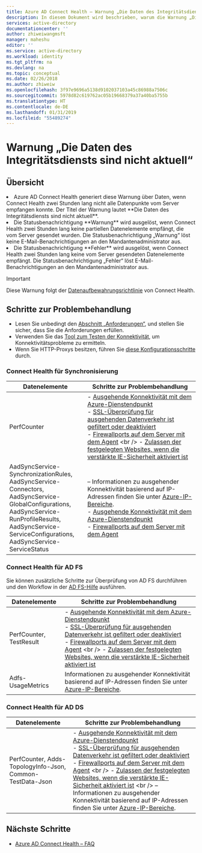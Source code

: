 ```yaml
---
title: Azure AD Connect Health – Warnung „Die Daten des Integritätsdiensts sind nicht aktuell“ | Microsoft Docs
description: In diesem Dokument wird beschrieben, warum die Warnung „Die Daten des Integritätsdiensts sind nicht aktuell“ angezeigt wird und welche Schritte zur Problembehandlung Sie ausführen können.
services: active-directory
documentationcenter: ''
author: zhiweiwangmsft
manager: maheshu
editor: ''
ms.service: active-directory
ms.workload: identity
ms.tgt_pltfrm: na
ms.devlang: na
ms.topic: conceptual
ms.date: 02/26/2018
ms.author: zhiweiw
ms.openlocfilehash: 3f97e9696a5138d9102037103a45c86988a7506c
ms.sourcegitcommit: 5978d82c619762ac05b19668379a37a40ba5755b
ms.translationtype: HT
ms.contentlocale: de-DE
ms.lasthandoff: 01/31/2019
ms.locfileid: "55489274"
---
```

# <a name="health-service-data-is-not-up-to-date-alert"></a>Warnung „Die Daten des Integritätsdiensts sind nicht aktuell“

## <a name="overview"></a>Übersicht
<li>Azure AD Connect Health generiert diese Warnung über Daten, wenn Connect Health zwei Stunden lang nicht alle Datenpunkte vom Server empfangen konnte. Der Titel der Warnung lautet **Die Daten des Integritätsdiensts sind nicht aktuell**. </li>
<li>Die Statusbenachrichtigung **Warnung** wird ausgelöst, wenn Connect Health zwei Stunden lang keine partiellen Datenelemente empfängt, die vom Server gesendet wurden. Die Statusbenachrichtigung „Warnung“ löst keine E-Mail-Benachrichtigungen an den Mandantenadministrator aus. </li>
<li>Die Statusbenachrichtigung **Fehler** wird ausgelöst, wenn Connect Health zwei Stunden lang keine vom Server gesendeten Datenelemente empfängt. Die Statusbenachrichtigung „Fehler“ löst E-Mail-Benachrichtigungen an den Mandantenadministrator aus. </li>

>[!IMPORTANT] 
> Diese Warnung folgt der [Datenaufbewahrungsrichtlinie](reference-connect-health-user-privacy.md#data-retention-policy) von Connect Health.

## <a name="troubleshooting-steps"></a>Schritte zur Problembehandlung 
* Lesen Sie unbedingt den [Abschnitt „Anforderungen“](how-to-connect-health-agent-install.md#requirements), und stellen Sie sicher, dass Sie die Anforderungen erfüllen.
* Verwenden Sie das [Tool zum Testen der Konnektivität](how-to-connect-health-agent-install.md#test-connectivity-to-azure-ad-connect-health-service), um Konnektivitätsprobleme zu ermitteln.
* Wenn Sie HTTP-Proxys besitzen, führen Sie [diese Konfigurationsschritte](how-to-connect-health-agent-install.md#configure-azure-ad-connect-health-agents-to-use-http-proxy) durch. 

### <a name="connect-health-for-sync"></a>Connect Health für Synchronisierung

| Datenelemente | Schritte zur Problembehandlung |
| --- | --- | 
| PerfCounter | - [Ausgehende Konnektivität mit dem Azure-Dienstendpunkt](https://docs.microsoft.com/azure/load-balancer/load-balancer-outbound-connections) <br />- [SSL-Überprüfung für ausgehenden Datenverkehr ist gefiltert oder deaktiviert](https://technet.microsoft.com/library/ee796230.aspx) <br /> - [Firewallports auf dem Server mit dem Agent](https://technet.microsoft.com/library/ms345310(v=sql.100).aspx) <br /> - [Zulassen der festgelegten Websites, wenn die verstärkte IE-Sicherheit aktiviert ist](https://technet.microsoft.com/windows/ms537180(v=vs.60)) |
| AadSyncService-SynchronizationRules, <br /> AadSyncService-Connectors, <br /> AadSyncService-GlobalConfigurations, <br /> AadSyncService-RunProfileResults, <br /> AadSyncService-ServiceConfigurations, <br /> AadSyncService-ServiceStatus | – Informationen zu ausgehender Konnektivität basierend auf IP-Adressen finden Sie unter [Azure-IP-Bereiche](https://www.microsoft.com/download/details.aspx?id=41653). <br /> - [Ausgehende Konnektivität mit dem Azure-Dienstendpunkt](https://docs.microsoft.com/azure/load-balancer/load-balancer-outbound-connections) <br /> -  [Firewallports auf dem Server mit dem Agent](https://technet.microsoft.com/library/ms345310(v=sql.100).aspx) | 

### <a name="connect-health-for-adfs"></a>Connect Health für AD FS

Sie können zusätzliche Schritte zur Überprüfung von AD FS durchführen und den Workflow in der [AD FS-Hilfe](https://adfshelp.microsoft.com/TroubleshootingGuides/Workflow/3ef51c1f-499e-4e07-b3c4-60271640e282) ausführen.

| Datenelemente | Schritte zur Problembehandlung |
| --- | --- | 
| PerfCounter, TestResult | - [Ausgehende Konnektivität mit dem Azure-Dienstendpunkt](https://docs.microsoft.com/azure/load-balancer/load-balancer-outbound-connections) <br />- [SSL-Überprüfung für ausgehenden Datenverkehr ist gefiltert oder deaktiviert](https://technet.microsoft.com/library/ee796230.aspx) <br />-  [Firewallports auf dem Server mit dem Agent](https://technet.microsoft.com/library/ms345310(v=sql.100).aspx) <br /> - [Zulassen der festgelegten Websites, wenn die verstärkte IE-Sicherheit aktiviert ist](https://technet.microsoft.com/windows/ms537180(v=vs.60)) |
|  Adfs-UsageMetrics | Informationen zu ausgehender Konnektivität basierend auf IP-Adressen finden Sie unter [Azure-IP-Bereiche](https://www.microsoft.com/download/details.aspx?id=41653). | 

### <a name="connect-health-for-adds"></a>Connect Health für AD DS

| Datenelemente | Schritte zur Problembehandlung |
| --- | --- | 
| PerfCounter, Adds-TopologyInfo-Json, Common-TestData-Json | - [Ausgehende Konnektivität mit dem Azure-Dienstendpunkt](https://docs.microsoft.com/azure/load-balancer/load-balancer-outbound-connections) <br /> - [SSL-Überprüfung für ausgehenden Datenverkehr ist gefiltert oder deaktiviert](https://technet.microsoft.com/library/ee796230.aspx) <br />-  [Firewallports auf dem Server mit dem Agent](https://technet.microsoft.com/library/ms345310(v=sql.100).aspx) <br /> - [Zulassen der festgelegten Websites, wenn die verstärkte IE-Sicherheit aktiviert ist](https://technet.microsoft.com/windows/ms537180(v=vs.60)) <br />  – Informationen zu ausgehender Konnektivität basierend auf IP-Adressen finden Sie unter [Azure-IP-Bereiche](https://www.microsoft.com/download/details.aspx?id=41653).  |


## <a name="next-steps"></a>Nächste Schritte
* [Azure AD Connect Health – FAQ](reference-connect-health-faq.md)
